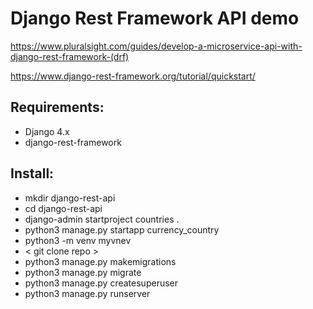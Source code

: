 # Django Rest Framework API demo


https://www.pluralsight.com/guides/develop-a-microservice-api-with-django-rest-framework-(drf)

https://www.django-rest-framework.org/tutorial/quickstart/




## Requirements:

 - Django 4.x
 - django-rest-framework


## Install:

 - mkdir django-rest-api
 - cd django-rest-api
 - django-admin startproject countries .
 - python3 manage.py startapp currency_country
 - python3 -m venv myvnev
 - < git clone repo >
 - python3 manage.py makemigrations
 - python3 manage.py migrate
 - python3 manage.py createsuperuser
 - python3 manage.py runserver


